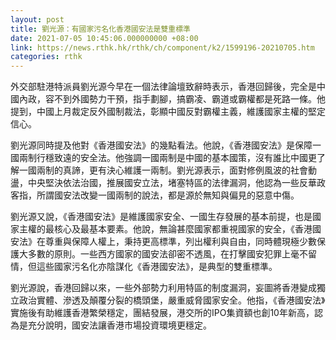 ```yaml
---
layout: post
title: 劉光源：有國家污名化香港國安法是雙重標準
date: 2021-07-05 10:45:06.000000000 +08:00
link: https://news.rthk.hk/rthk/ch/component/k2/1599196-20210705.htm
categories: rthk
---
```


外交部駐港特派員劉光源今早在一個法律論壇致辭時表示，香港回歸後，完全是中國內政，容不到外國勢力干預，指手劃腳，搞霸凌、霸道或霸權都是死路一條。他提到，中國上月裁定反外國制裁法，彰顯中國反對霸權主義，維護國家主權的堅定信心。

劉光源同時提及他對《香港國安法》的幾點看法。他說，《香港國安法》是保障一國兩制行穩致遠的安全法。他強調一國兩制是中國的基本國策，沒有誰比中國更了解一國兩制的真諦，更有決心維護一兩制。劉光源表示，面對修例風波的社會動盪，中央堅決依法治國，推展國安立法，堵塞特區的法律漏洞，他認為一些反華政客指，所謂國安法改變一國兩制的說法，都是源於無知與偏見的惡意中傷。

劉光源又說，《香港國安法》是維護國家安全、一國生存發展的基本前提，也是國家主權的最核心及最基本要素。他說，無論甚麼國家都重視國家的安全，《香港國安法》在尊重與保障人權上，秉持更高標準，列出權利與自由，同時體現極少數保護大多數的原則。一些西方國家的國安法卻密不透風，在打擊國安犯罪上毫不留情，但這些國家污名化亦陰謀化《香港國安法》，是典型的雙重標準。

劉光源說，香港回歸以來，一些外部勢力利用特區的制度漏洞，妄圖將香港變成獨立政治實體、滲透及顛覆分裂的橋頭堡，嚴重威脅國家安全。他指，《香港國安法》實施後有助維護香港繁榮穩定，團結發展，港交所的IPO集資額也創10年新高，認為是充分說明，國安法讓香港市場投資環境更穩定。

